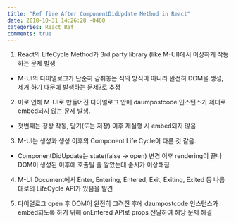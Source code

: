 ```yaml
---
title: "Ref fire After ComponentDidUpdate Method in React"
date: 2018-10-31 14:26:28 -0400
categories: React Ref
comments: true
---
```





1. React의 LifeCycle Method가 3rd party library (like M-UI)에서 이상하게 작동하는 문제 발생
  - M-UI의 다이얼로그가 단순히 감춰놓는 식의 방식이 아니라 완전히 DOM을 생성, 제거 하기 때문에 발생하는 문제?로 추정

2. 이로 인해 M-UI로 만들어진 다이얼로그 안에 daumpostcode 인스턴스가 제대로 embed되지 않는 문제 발생.
  - 첫번째는 정상 작동, 닫기(또는 저장) 이후 재실행 시 embed되지 않음

3. M-UI는 생성과 생성 이후의 Component Life Cycle이 다른 것 같음.
  - ComponentDidUpdate는 state(false -> open) 변경 이후 rendering이 끝나 DOM이 생성된 이후에 호출될 줄 알았는데 순서가 이상해짐

4. M-UI Document에서 Enter, Entering, Entered, Exit, Exiting, Exited 등 나름대로의 LifeCycle API가 있음을 발견

5. 다이얼로그 open 후 DOM이 완전히 그려진 후에 daumpostcode 인스턴스가 embed되도록 하기 위해 onEntered API로 props 전달하여 해당 문제 해결
